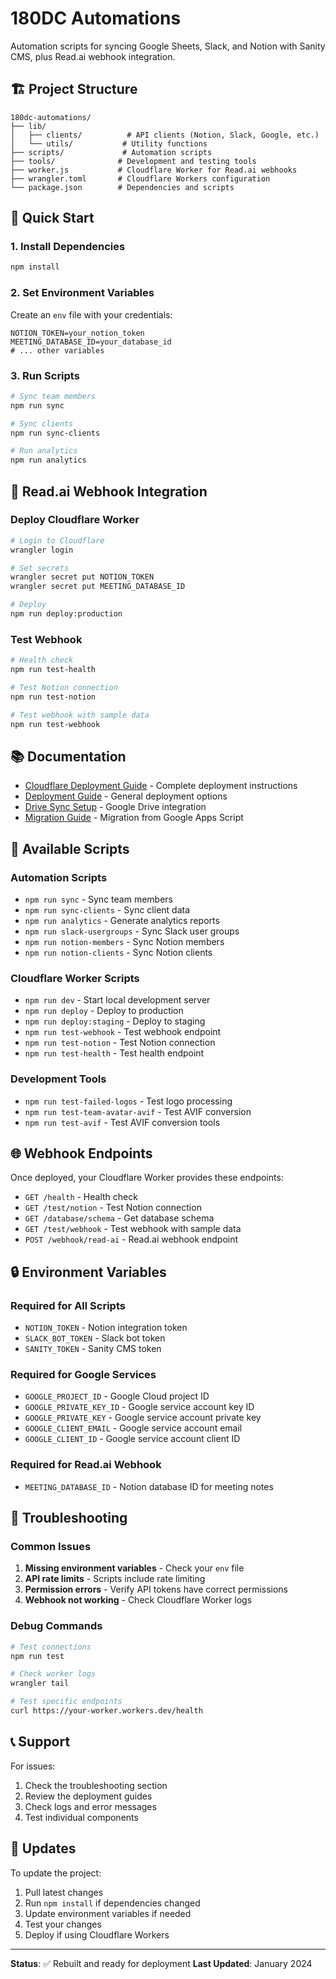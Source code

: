 # 180DC Automations

Automation scripts for syncing Google Sheets, Slack, and Notion with Sanity CMS, plus Read.ai webhook integration.

## 🏗️ Project Structure

```
180dc-automations/
├── lib/
│   ├── clients/          # API clients (Notion, Slack, Google, etc.)
│   └── utils/           # Utility functions
├── scripts/             # Automation scripts
├── tools/              # Development and testing tools
├── worker.js           # Cloudflare Worker for Read.ai webhooks
├── wrangler.toml       # Cloudflare Workers configuration
└── package.json        # Dependencies and scripts
```

## 🚀 Quick Start

### 1. Install Dependencies
```bash
npm install
```

### 2. Set Environment Variables
Create an `env` file with your credentials:
```env
NOTION_TOKEN=your_notion_token
MEETING_DATABASE_ID=your_database_id
# ... other variables
```

### 3. Run Scripts
```bash
# Sync team members
npm run sync

# Sync clients
npm run sync-clients

# Run analytics
npm run analytics
```

## 📡 Read.ai Webhook Integration

### Deploy Cloudflare Worker
```bash
# Login to Cloudflare
wrangler login

# Set secrets
wrangler secret put NOTION_TOKEN
wrangler secret put MEETING_DATABASE_ID

# Deploy
npm run deploy:production
```

### Test Webhook
```bash
# Health check
npm run test-health

# Test Notion connection
npm run test-notion

# Test webhook with sample data
npm run test-webhook
```

## 📚 Documentation

- [Cloudflare Deployment Guide](./CLOUDFLARE-DEPLOYMENT.md) - Complete deployment instructions
- [Deployment Guide](./DEPLOYMENT.md) - General deployment options
- [Drive Sync Setup](./DRIVE-SYNC-SETUP.md) - Google Drive integration
- [Migration Guide](./MIGRATION-README.md) - Migration from Google Apps Script

## 🔧 Available Scripts

### Automation Scripts
- `npm run sync` - Sync team members
- `npm run sync-clients` - Sync client data
- `npm run analytics` - Generate analytics reports
- `npm run slack-usergroups` - Sync Slack user groups
- `npm run notion-members` - Sync Notion members
- `npm run notion-clients` - Sync Notion clients

### Cloudflare Worker Scripts
- `npm run dev` - Start local development server
- `npm run deploy` - Deploy to production
- `npm run deploy:staging` - Deploy to staging
- `npm run test-webhook` - Test webhook endpoint
- `npm run test-notion` - Test Notion connection
- `npm run test-health` - Test health endpoint

### Development Tools
- `npm run test-failed-logos` - Test logo processing
- `npm run test-team-avatar-avif` - Test AVIF conversion
- `npm run test-avif` - Test AVIF conversion tools

## 🌐 Webhook Endpoints

Once deployed, your Cloudflare Worker provides these endpoints:

- `GET /health` - Health check
- `GET /test/notion` - Test Notion connection
- `GET /database/schema` - Get database schema
- `GET /test/webhook` - Test webhook with sample data
- `POST /webhook/read-ai` - Read.ai webhook endpoint

## 🔒 Environment Variables

### Required for All Scripts
- `NOTION_TOKEN` - Notion integration token
- `SLACK_BOT_TOKEN` - Slack bot token
- `SANITY_TOKEN` - Sanity CMS token

### Required for Google Services
- `GOOGLE_PROJECT_ID` - Google Cloud project ID
- `GOOGLE_PRIVATE_KEY_ID` - Google service account key ID
- `GOOGLE_PRIVATE_KEY` - Google service account private key
- `GOOGLE_CLIENT_EMAIL` - Google service account email
- `GOOGLE_CLIENT_ID` - Google service account client ID

### Required for Read.ai Webhook
- `MEETING_DATABASE_ID` - Notion database ID for meeting notes

## 🚨 Troubleshooting

### Common Issues
1. **Missing environment variables** - Check your `env` file
2. **API rate limits** - Scripts include rate limiting
3. **Permission errors** - Verify API tokens have correct permissions
4. **Webhook not working** - Check Cloudflare Worker logs

### Debug Commands
```bash
# Test connections
npm run test

# Check worker logs
wrangler tail

# Test specific endpoints
curl https://your-worker.workers.dev/health
```

## 📞 Support

For issues:
1. Check the troubleshooting section
2. Review the deployment guides
3. Check logs and error messages
4. Test individual components

## 🔄 Updates

To update the project:
1. Pull latest changes
2. Run `npm install` if dependencies changed
3. Update environment variables if needed
4. Test your changes
5. Deploy if using Cloudflare Workers

---

**Status**: ✅ Rebuilt and ready for deployment
**Last Updated**: January 2024
